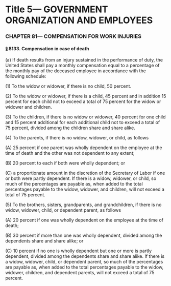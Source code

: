 
# Title 5— GOVERNMENT ORGANIZATION AND EMPLOYEES
### CHAPTER 81— COMPENSATION FOR WORK INJURIES
#### § 8133. Compensation in case of death

(a) If death results from an injury sustained in the performance of duty, the United States shall pay a monthly compensation equal to a percentage of the monthly pay of the deceased employee in accordance with the following schedule:

(1) To the widow or widower, if there is no child, 50 percent.

(2) To the widow or widower, if there is a child, 45 percent and in addition 15 percent for each child not to exceed a total of 75 percent for the widow or widower and children.

(3) To the children, if there is no widow or widower, 40 percent for one child and 15 percent additional for each additional child not to exceed a total of 75 percent, divided among the children share and share alike.

(4) To the parents, if there is no widow, widower, or child, as follows

(A) 25 percent if one parent was wholly dependent on the employee at the time of death and the other was not dependent to any extent;

(B) 20 percent to each if both were wholly dependent; or

(C) a proportionate amount in the discretion of the Secretary of Labor if one or both were partly dependent. If there is a widow, widower, or child, so much of the percentages are payable as, when added to the total percentages payable to the widow, widower, and children, will not exceed a total of 75 percent.

(5) To the brothers, sisters, grandparents, and grandchildren, if there is no widow, widower, child, or dependent parent, as follows

(A) 20 percent if one was wholly dependent on the employee at the time of death;

(B) 30 percent if more than one was wholly dependent, divided among the dependents share and share alike; or

(C) 10 percent if no one is wholly dependent but one or more is partly dependent, divided among the dependents share and share alike. If there is a widow, widower, child, or dependent parent, so much of the percentages are payable as, when added to the total percentages payable to the widow, widower, children, and dependent parents, will not exceed a total of 75 percent.
